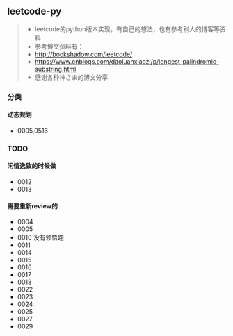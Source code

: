 ## leetcode-py
>* leetcode的python版本实现，有自己的想法，也有参考别人的博客等资料
>* 参考博文资料有：
>  * http://bookshadow.com/leetcode/
>  * https://www.cnblogs.com/daoluanxiaozi/p/longest-palindromic-substring.html
>* 感谢各种神さま的博文分享

### 分类
#### 动态规划
* 0005,0516

####

### TODO 
#### 闲情逸致的时候做
* 0012
* 0013
#### 需要重新review的
* 0004
* 0005
* 0010 没有领悟题
* 0011
* 0014
* 0015
* 0016
* 0017
* 0018
* 0022
* 0023
* 0024
* 0025
* 0027
* 0029